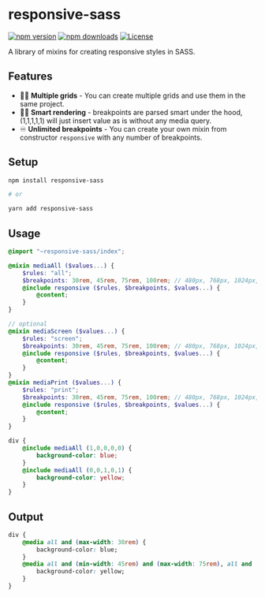 # responsive-sass

[![npm version][npm-version-src]][npm-version-href]
[![npm downloads][npm-downloads-src]][npm-downloads-href]
[![License][license-src]][license-href]

A library of mixins for creating responsive styles in SASS.

## Features
* 👨‍🎨 **Multiple grids** - You can create multiple grids and use them in the same project.
* 👩‍🔬 **Smart rendering** - breakpoints are parsed smart under the hood, (1,1,1,1,1) will just insert value as is without any media query.
* ♾️ **Unlimited breakpoints** - You can create your own mixin from constructor `responsive` with any number of breakpoints.

## Setup

```bash
npm install responsive-sass

# or

yarn add responsive-sass
```
## Usage

```scss
@import "~responsive-sass/index";

@mixin mediaAll ($values...) {
    $rules: "all";
    $breakpoints: 30rem, 45rem, 75rem, 100rem; // 480px, 768px, 1024px, 1200px, 1600px;
    @include responsive ($rules, $breakpoints, $values...) {
        @content;
    }
}

// optional
@mixin mediaScreen ($values...) {
    $rules: "screen";
    $breakpoints: 30rem, 45rem, 75rem, 100rem; // 480px, 768px, 1024px, 1200px, 1600px;
    @include responsive ($rules, $breakpoints, $values...) {
        @content;
    }
}
@mixin mediaPrint ($values...) {
    $rules: "print";
    $breakpoints: 30rem, 45rem, 75rem, 100rem; // 480px, 768px, 1024px, 1200px, 1600px;
    @include responsive ($rules, $breakpoints, $values...) {
        @content;
    }
}
```
```scss
div {
    @include mediaAll (1,0,0,0,0) {
        background-color: blue;
    }
    @include mediaAll (0,0,1,0,1) {
        background-color: yellow;
    }
}
```
## Output

```css
div {
    @media all and (max-width: 30rem) {
        background-color: blue;
    }
    @media all and (min-width: 45rem) and (max-width: 75rem), all and (min-width: 100rem) {
        background-color: yellow;
    }
}
```

<!-- Badges -->
[npm-version-src]: https://img.shields.io/npm/v/responsive-sass/latest.svg?style=flat
[npm-version-href]: https://npmjs.com/package/responsive-sass

[npm-downloads-src]: https://img.shields.io/npm/dm/responsive-sass.svg?style=flat
[npm-downloads-href]: https://npmjs.com/package/responsive-sass

[license-src]: https://img.shields.io/npm/l/responsive-sass.svg?style=flat
[license-href]: https://npmjs.com/package/responsive-sass
